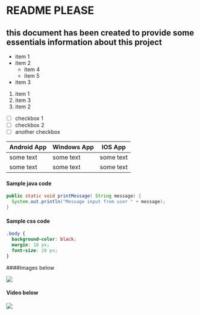# README PLEASE

## this document has been created to provide some essentials information about this project

- item 1
- item 2
   - item 4
   - item 5
- item 3

1. item 1
2. item 3
5. item 2

+ [ ] checkbox 1
+ [ ] checkbox 2
+ [ ] another checkbox

Android App | Windows App | IOS App
---|---|---
some text | some text | some text
some text | some text | some text

#### Sample java code

``` java
public static void printMessage( String message) {
  System.out.println("Message input from user " + message);
}
```

#### Sample css code

``` css
.body {
  background-color: black;
  margin: 10 px;
  font-size: 20 px;
}
```

####Images below

![](https://nullpointerexception.pl/wp-content/uploads/2019/09/java13-750x350.png)

#### Video below

[![](https://upload.wikimedia.org/wikipedia/commons/thumb/7/75/YouTube_social_white_squircle_%282017%29.svg/220px-YouTube_social_white_squircle_%282017%29.svg.png)](https://www.youtube.com/watch?v=f2O6mQkFiiw)
